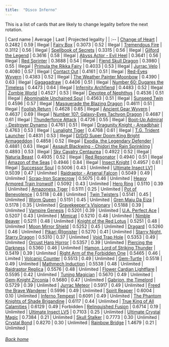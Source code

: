 ```yaml
---
title:  "Disco Inferno"
---
```


This is a list of cards that are likely to change legality before the next rotation.

| Card name | Average | Last | Projected legality |
| :-- |
[Change of Heart](https://db.ygoprodeck.com/card/?search=Change%20of%20Heart) | 0.2482 | 0.59 | Illegal |
[Fairy Box](https://db.ygoprodeck.com/card/?search=Fairy%20Box) | 0.3073 | 0.52 | Illegal |
[Tremendous Fire](https://db.ygoprodeck.com/card/?search=Tremendous%20Fire) | 0.3112 | 0.56 | Illegal |
[Spellbook of Secrets](https://db.ygoprodeck.com/card/?search=Spellbook%20of%20Secrets) | 0.3315 | 0.56 | Illegal |
[Gilford the Legend](https://db.ygoprodeck.com/card/?search=Gilford%20the%20Legend) | 0.3616 | 0.58 | Illegal |
[Abyss Actor - Evil Heel](https://db.ygoprodeck.com/card/?search=Abyss%20Actor%20-%20Evil%20Heel) | 0.3641 | 0.56 | Illegal |
[Red Sprinter](https://db.ygoprodeck.com/card/?search=Red%20Sprinter) | 0.3688 | 0.54 | Illegal |
[Fiend Skull Dragon](https://db.ygoprodeck.com/card/?search=Fiend%20Skull%20Dragon) | 0.3980 | 0.55 | Illegal |
[Primula the Rikka Fairy](https://db.ygoprodeck.com/card/?search=Primula%20the%20Rikka%20Fairy) | 0.4033 | 0.53 | Illegal |
[Jurrac Velo](https://db.ygoprodeck.com/card/?search=Jurrac%20Velo) | 0.4080 | 0.57 | Illegal |
[Contact Out](https://db.ygoprodeck.com/card/?search=Contact%20Out) | 0.4161 | 0.51 | Illegal |
[Red-Eyes Wyvern](https://db.ygoprodeck.com/card/?search=Red-Eyes%20Wyvern) | 0.4383 | 0.52 | Illegal |
[The Weather Painter Moonbow](https://db.ygoprodeck.com/card/?search=The%20Weather%20Painter%20Moonbow) | 0.4390 | 0.63 | Illegal |
[Gagagadraw](https://db.ygoprodeck.com/card/?search=Gagagadraw) | 0.4406 | 0.51 | Illegal |
[Number 60: Dugares the Timeless](https://db.ygoprodeck.com/card/?search=Number%2060:%20Dugares%20the%20Timeless) | 0.4473 | 0.64 | Illegal |
[Infernity Archfiend](https://db.ygoprodeck.com/card/?search=Infernity%20Archfiend) | 0.4483 | 0.52 | Illegal |
[Zombie World](https://db.ygoprodeck.com/card/?search=Zombie%20World) | 0.4527 | 0.53 | Illegal |
[Devotee of Nephthys](https://db.ygoprodeck.com/card/?search=Devotee%20of%20Nephthys) | 0.4536 | 0.51 | Illegal |
[Abominable Unchained Soul](https://db.ygoprodeck.com/card/?search=Abominable%20Unchained%20Soul) | 0.4563 | 0.51 | Illegal |
[Sunseed Twin](https://db.ygoprodeck.com/card/?search=Sunseed%20Twin) | 0.4596 | 0.57 | Illegal |
[Masquerade the Blazing Dragon](https://db.ygoprodeck.com/card/?search=Masquerade%20the%20Blazing%20Dragon) | 0.4611 | 0.51 | Illegal |
[Foolish Return](https://db.ygoprodeck.com/card/?search=Foolish%20Return) | 0.4628 | 0.65 | Illegal |
[Ancient Gear Wyvern](https://db.ygoprodeck.com/card/?search=Ancient%20Gear%20Wyvern) | 0.4637 | 0.69 | Illegal |
[Number 107: Galaxy-Eyes Tachyon Dragon](https://db.ygoprodeck.com/card/?search=Number%20107:%20Galaxy-Eyes%20Tachyon%20Dragon) | 0.4687 | 0.61 | Illegal |
[Thunderforce Attack](https://db.ygoprodeck.com/card/?search=Thunderforce%20Attack) | 0.4726 | 0.55 | Illegal |
[Boot-Up Admiral - Destroyer Dynamo](https://db.ygoprodeck.com/card/?search=Boot-Up%20Admiral%20-%20Destroyer%20Dynamo) | 0.4761 | 0.51 | Illegal |
[Dragunity Knight - Areadbhair](https://db.ygoprodeck.com/card/?search=Dragunity%20Knight%20-%20Areadbhair) | 0.4763 | 0.53 | Illegal |
[Lunalight Tiger](https://db.ygoprodeck.com/card/?search=Lunalight%20Tiger) | 0.4768 | 0.61 | Illegal |
[T.G. Trident Launcher](https://db.ygoprodeck.com/card/?search=T.G.%20Trident%20Launcher) | 0.4831 | 0.53 | Illegal |
[D/D/D Super Doom King Bright Armageddon](https://db.ygoprodeck.com/card/?search=D/D/D%20Super%20Doom%20King%20Bright%20Armageddon) | 0.4858 | 0.52 | Illegal |
[Exodia, the Legendary Defender](https://db.ygoprodeck.com/card/?search=Exodia,%20the%20Legendary%20Defender) | 0.4881 | 0.63 | Illegal |
[Assault Blackwing - Chidori the Rain Sprinkling](https://db.ygoprodeck.com/card/?search=Assault%20Blackwing%20-%20Chidori%20the%20Rain%20Sprinkling) | 0.4893 | 0.53 | Illegal |
[Sky Cavalry Centaurea](https://db.ygoprodeck.com/card/?search=Sky%20Cavalry%20Centaurea) | 0.4922 | 0.52 | Illegal |
[Naturia Beast](https://db.ygoprodeck.com/card/?search=Naturia%20Beast) | 0.4935 | 0.52 | Illegal |
[Red Resonator](https://db.ygoprodeck.com/card/?search=Red%20Resonator) | 0.4940 | 0.51 | Illegal |
[Amazon of the Seas](https://db.ygoprodeck.com/card/?search=Amazon%20of%20the%20Seas) | 0.4946 | 0.84 | Illegal |
[Insect Knight](https://db.ygoprodeck.com/card/?search=Insect%20Knight) | 0.4957 | 0.61 | Illegal |
[Successor Soul](https://db.ygoprodeck.com/card/?search=Successor%20Soul) | 0.5006 | 0.43 | Unlimited |
[Ultimate Insect LV1](https://db.ygoprodeck.com/card/?search=Ultimate%20Insect%20LV1) | 0.5039 | 0.47 | Unlimited |
[Raidraptor - Arsenal Falcon](https://db.ygoprodeck.com/card/?search=Raidraptor%20-%20Arsenal%20Falcon) | 0.5049 | 0.49 | Unlimited |
[Scrap-Iron Scarecrow](https://db.ygoprodeck.com/card/?search=Scrap-Iron%20Scarecrow) | 0.5075 | 0.46 | Unlimited |
[Heavy Armored Train Ironwolf](https://db.ygoprodeck.com/card/?search=Heavy%20Armored%20Train%20Ironwolf) | 0.5092 | 0.43 | Unlimited |
[Hero Ring](https://db.ygoprodeck.com/card/?search=Hero%20Ring) | 0.5110 | 0.39 | Unlimited |
[Amazoness Tiger](https://db.ygoprodeck.com/card/?search=Amazoness%20Tiger) | 0.5111 | 0.25 | Unlimited |
[Pot of Benevolence](https://db.ygoprodeck.com/card/?search=Pot%20of%20Benevolence) | 0.5118 | 0.48 | Unlimited |
[Twin Twisters](https://db.ygoprodeck.com/card/?search=Twin%20Twisters) | 0.5141 | 0.45 | Unlimited |
[Worm Queen](https://db.ygoprodeck.com/card/?search=Worm%20Queen) | 0.5151 | 0.45 | Unlimited |
[Gren Maju Da Eiza](https://db.ygoprodeck.com/card/?search=Gren%20Maju%20Da%20Eiza) | 0.5178 | 0.35 | Unlimited |
[Gravekeeper's Visionary](https://db.ygoprodeck.com/card/?search=Gravekeeper's%20Visionary) | 0.5188 | 0.39 | Unlimited |
[Vampire Genesis](https://db.ygoprodeck.com/card/?search=Vampire%20Genesis) | 0.5201 | 0.39 | Unlimited |
[U.A. Perfect Ace](https://db.ygoprodeck.com/card/?search=U.A.%20Perfect%20Ace) | 0.5207 | 0.43 | Unlimited |
[Mimicat](https://db.ygoprodeck.com/card/?search=Mimicat) | 0.5210 | 0.48 | Unlimited |
[Nimble Beaver](https://db.ygoprodeck.com/card/?search=Nimble%20Beaver) | 0.5211 | 0.48 | Unlimited |
[Knight of the Red Lotus](https://db.ygoprodeck.com/card/?search=Knight%20of%20the%20Red%20Lotus) | 0.5251 | 0.48 | Unlimited |
[Moon Mirror Shield](https://db.ygoprodeck.com/card/?search=Moon%20Mirror%20Shield) | 0.5252 | 0.45 | Unlimited |
[Dragard](https://db.ygoprodeck.com/card/?search=Dragard) | 0.5260 | 0.46 | Unlimited |
[Pikari @Ignister](https://db.ygoprodeck.com/card/?search=Pikari%20@Ignister) | 0.5270 | 0.41 | Unlimited |
[Starry Night, Starry Dragon](https://db.ygoprodeck.com/card/?search=Starry%20Night,%20Starry%20Dragon) | 0.5310 | 0.37 | Unlimited |
[Void Trap Hole](https://db.ygoprodeck.com/card/?search=Void%20Trap%20Hole) | 0.5353 | 0.49 | Unlimited |
[Orcust Harp Horror](https://db.ygoprodeck.com/card/?search=Orcust%20Harp%20Horror) | 0.5357 | 0.39 | Unlimited |
[Piercing the Darkness](https://db.ygoprodeck.com/card/?search=Piercing%20the%20Darkness) | 0.5360 | 0.46 | Unlimited |
[Hamon, Lord of Striking Thunder](https://db.ygoprodeck.com/card/?search=Hamon,%20Lord%20of%20Striking%20Thunder) | 0.5419 | 0.39 | Unlimited |
[Right Arm of the Forbidden One](https://db.ygoprodeck.com/card/?search=Right%20Arm%20of%20the%20Forbidden%20One) | 0.5465 | 0.46 | Limited |
[Volcanic Counter](https://db.ygoprodeck.com/card/?search=Volcanic%20Counter) | 0.5513 | 0.49 | Unlimited |
[Gem-Turtle](https://db.ygoprodeck.com/card/?search=Gem-Turtle) | 0.5518 | 0.49 | Unlimited |
[Mathmech Induction](https://db.ygoprodeck.com/card/?search=Mathmech%20Induction) | 0.5538 | 0.48 | Unlimited |
[Raidraptor Replica](https://db.ygoprodeck.com/card/?search=Raidraptor%20Replica) | 0.5576 | 0.48 | Unlimited |
[Flower Cardian Lightflare](https://db.ygoprodeck.com/card/?search=Flower%20Cardian%20Lightflare) | 0.5595 | 0.42 | Unlimited |
[Tuning Magician](https://db.ygoprodeck.com/card/?search=Tuning%20Magician) | 0.5670 | 0.49 | Unlimited |
[Gem-Knight Zirconia](https://db.ygoprodeck.com/card/?search=Gem-Knight%20Zirconia) | 0.5680 | 0.47 | Unlimited |
[Gabrion, the Timelord](https://db.ygoprodeck.com/card/?search=Gabrion,%20the%20Timelord) | 0.5729 | 0.39 | Unlimited |
[Jurrac Meteor](https://db.ygoprodeck.com/card/?search=Jurrac%20Meteor) | 0.5917 | 0.49 | Unlimited |
[Freed the Brave Wanderer](https://db.ygoprodeck.com/card/?search=Freed%20the%20Brave%20Wanderer) | 0.5996 | 0.49 | Unlimited |
[Spirit Reaper](https://db.ygoprodeck.com/card/?search=Spirit%20Reaper) | 0.6004 | 0.10 | Unlimited |
[Inferno Tempest](https://db.ygoprodeck.com/card/?search=Inferno%20Tempest) | 0.6091 | 0.49 | Unlimited |
[The Phantom Knights of Shade Brigandine](https://db.ygoprodeck.com/card/?search=The%20Phantom%20Knights%20of%20Shade%20Brigandine) | 0.6117 | 0.44 | Unlimited |
[True King of All Calamities](https://db.ygoprodeck.com/card/?search=True%20King%20of%20All%20Calamities) | 0.6129 | 0.49 | Forbidden |
[Relinquished Fusion](https://db.ygoprodeck.com/card/?search=Relinquished%20Fusion) | 0.6714 | 0.19 | Unlimited |
[Ultimate Insect LV5](https://db.ygoprodeck.com/card/?search=Ultimate%20Insect%20LV5) | 0.7103 | 0.25 | Unlimited |
[Ultimate Crystal Magic](https://db.ygoprodeck.com/card/?search=Ultimate%20Crystal%20Magic) | 0.7384 | 0.21 | Unlimited |
[Skull Stalker](https://db.ygoprodeck.com/card/?search=Skull%20Stalker) | 0.7773 | 0.30 | Unlimited |
[Crystal Bond](https://db.ygoprodeck.com/card/?search=Crystal%20Bond) | 0.8270 | 0.30 | Unlimited |
[Rainbow Bridge](https://db.ygoprodeck.com/card/?search=Rainbow%20Bridge) | 1.4679 | 0.21 | Unlimited |

###### [Back home](index)